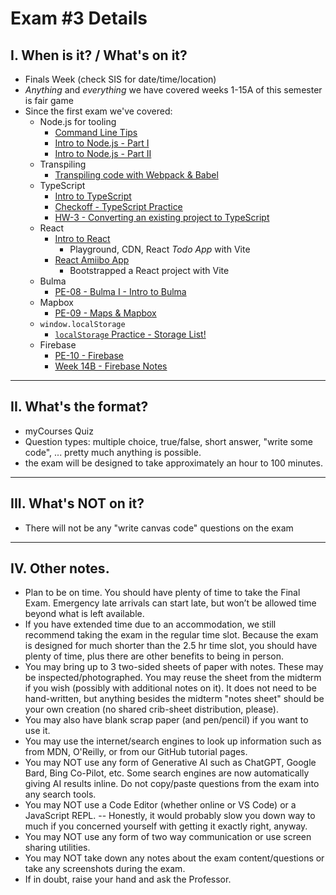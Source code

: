 # Exam #3 Details

## I. When is it? / What's on it?
- Finals Week (check SIS for date/time/location)
- *Anything* and *everything* we have covered weeks 1-15A of this semester is fair game
- Since the first exam we've covered:
  - Node.js for tooling
    - [Command Line Tips](https://github.com/tonethar/IGME-330-Master/blob/master/notes/command-line-tips.md)
    - [Intro to Node.js - Part I](https://github.com/tonethar/IGME-330-Master/blob/master/notes/intro-to-node-1.md)
    - [Intro to Node.js - Part II](https://github.com/tonethar/IGME-330-Master/blob/master/notes/intro-to-node-2.md)
  - Transpiling
    - [Transpiling code with Webpack & Babel](bundling-transpiling.md)
  - TypeScript
    - [Intro to TypeScript](https://github.com/tonethar/IGME-330-Master/blob/master/notes/intro-typescript.md)
    - [Checkoff - TypeScript Practice](../checkoffs/typescript-practice.md)
    - [HW-3 - Converting an existing project to TypeScript](../hw/hw3-typescript-notes.md)
  - React
    - [Intro to React](https://github.com/tonethar/IGME-330-Master/blob/master/notes/react-intro.md)
      - Playground, CDN, React *Todo App* with Vite
    - [React Amiibo App](https://github.com/tonethar/IGME-330-Master/blob/master/notes/react-amiibo-app.md)
      - Bootstrapped a React project with Vite
  - Bulma
    - [PE-08 - Bulma I - Intro to Bulma](../pe/pe-08.md)
  - Mapbox
      - [PE-09 - Maps & Mapbox](../pe/pe-09.md)
  - `window.localStorage`
    - [`localStorage` Practice - Storage List!](localstorage-practice.md)
  - Firebase
    - [PE-10 - Firebase](../pe/pe-10.md)
    - [Week 14B - Firebase Notes](../weekly/14B.md#ii-firebase-notes)


<hr>

## II. What's the format?
- myCourses Quiz
- Question types: multiple choice, true/false, short answer, "write some code", ... pretty much anything is possible.
- the exam will be designed to take approximately an hour to 100 minutes.

<hr>

## III. What's NOT on it?

- There will not be any "write canvas code" questions on the exam

<hr>

## IV. Other notes.

- Plan to be on time.  You should have plenty of time to take the Final Exam.  Emergency late arrivals can start late, but won’t be allowed time beyond what is left available.
- If you have extended time due to an accommodation, we still recommend taking the exam in the regular time slot.  Because the exam is designed for much shorter than the 2.5 hr time slot, you should have plenty of time, plus there are other benefits to being in person.
- You may bring up to 3 two-sided sheets of paper with notes.  These may be inspected/photographed.  You may reuse the sheet from the midterm if you wish (possibly with additional notes on it).  It does not need to be hand-written, but anything besides the midterm "notes sheet" should be your own creation (no shared crib-sheet distribution, please).
- You may also have blank scrap paper (and pen/pencil) if you want to use it.
- You may use the internet/search engines to look up information such as from MDN, O'Reilly, or from our GitHub tutorial pages.
- You may NOT use any form of Generative AI such as ChatGPT, Google Bard, Bing Co-Pilot, etc.  Some search engines are now automatically giving AI results inline.  Do not copy/paste questions from the exam into any search tools.
- You may NOT use a Code Editor (whether online or VS Code) or a JavaScript REPL. -- Honestly, it would probably slow you down way to much if you concerned yourself with getting it exactly right, anyway.
- You may NOT use any form of two way communication or use screen sharing utilities.
- You may NOT take down any notes about the exam content/questions or take any screenshots during the exam.
- If in doubt, raise your hand and ask the Professor.
